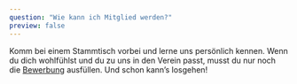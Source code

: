 ```yaml
---
question: "Wie kann ich Mitglied werden?"
preview: false
---
```


Komm bei einem Stammtisch vorbei und lerne uns persönlich kennen. Wenn du dich wohlfühlst und du zu uns in den Verein passt, musst du nur noch die [Bewerbung](/mitglied-werden/bewerbung) ausfüllen. Und schon kann’s losgehen!

